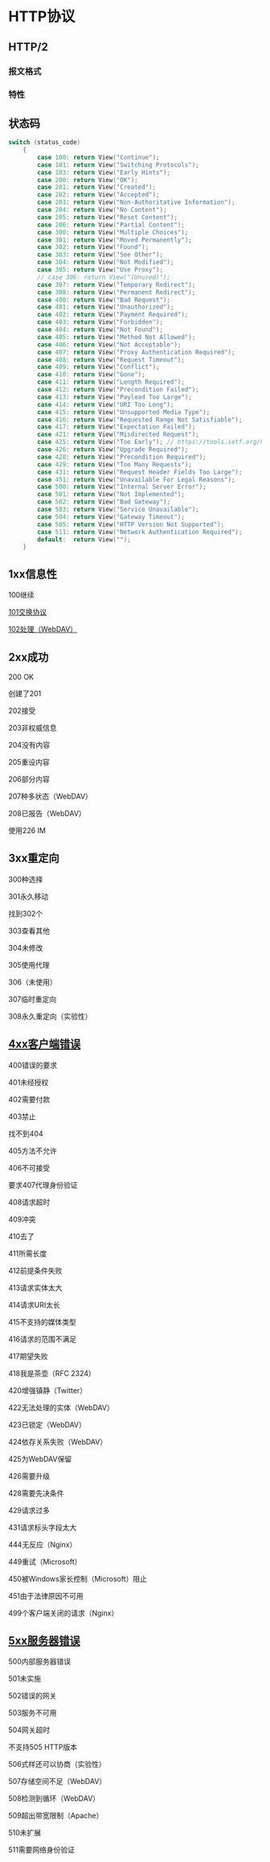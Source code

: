 # HTTP协议

## HTTP/2

### 报文格式



### 特性

## 状态码

```c++
switch (status_code)
    {
        case 100: return View("Continue");
        case 101: return View("Switching Protocols");
        case 103: return View("Early Hints");
        case 200: return View("OK");
        case 201: return View("Created");
        case 202: return View("Accepted");
        case 203: return View("Non-Authoritative Information");
        case 204: return View("No Content");
        case 205: return View("Reset Content");
        case 206: return View("Partial Content");
        case 300: return View("Multiple Choices");
        case 301: return View("Moved Permanently");
        case 302: return View("Found");
        case 303: return View("See Other");
        case 304: return View("Not Modified");
        case 305: return View("Use Proxy");
        // case 306: return View("(Unused)");
        case 307: return View("Temporary Redirect");
        case 308: return View("Permanent Redirect");
        case 400: return View("Bad Request");
        case 401: return View("Unauthorized");
        case 402: return View("Payment Required");
        case 403: return View("Forbidden");
        case 404: return View("Not Found");
        case 405: return View("Method Not Allowed");
        case 406: return View("Not Acceptable");
        case 407: return View("Proxy Authentication Required");
        case 408: return View("Request Timeout");
        case 409: return View("Conflict");
        case 410: return View("Gone");
        case 411: return View("Length Required");
        case 412: return View("Precondition Failed");
        case 413: return View("Payload Too Large");
        case 414: return View("URI Too Long");
        case 415: return View("Unsupported Media Type");
        case 416: return View("Requested Range Not Satisfiable");
        case 417: return View("Expectation Failed");
        case 421: return View("Misdirected Request");
        case 425: return View("Too Early"); // https://tools.ietf.org/html/rfc8470
        case 426: return View("Upgrade Required");
        case 428: return View("Precondition Required");
        case 429: return View("Too Many Requests");
        case 431: return View("Request Header Fields Too Large");
        case 451: return View("Unavailable For Legal Reasons");
        case 500: return View("Internal Server Error");
        case 501: return View("Not Implemented");
        case 502: return View("Bad Gateway");
        case 503: return View("Service Unavailable");
        case 504: return View("Gateway Timeout");
        case 505: return View("HTTP Version Not Supported");
        case 511: return View("Network Authentication Required");
        default:  return View("");
    }
```



## 1xx信息性

100继续

[101交换协议](https://www.restapitutorial.com/httpstatuscodes.html#)

[102处理（WebDAV）](https://www.restapitutorial.com/httpstatuscodes.html#)

## 2xx成功

 200 OK

 创建了201

202接受

203非权威信息

 204没有内容

205重设内容

206部分内容

207种多状态（WebDAV）

208已报告（WebDAV）

使用226 IM

 

## 3xx重定向

300种选择

301永久移动

找到302个

303查看其他

 304未修改

305使用代理

306（未使用）

307临时重定向

308永久重定向（实验性）

## [4xx客户端错误](https://www.restapitutorial.com/httpstatuscodes.html#)

 400错误的要求

 401未经授权

402需要付款

 403禁止

 找不到404

405方法不允许

406不可接受

要求407代理身份验证

408请求超时

 409冲突

410去了

411所需长度

412前提条件失败

413请求实体太大

414请求URI太长

415不支持的媒体类型

416请求的范围不满足

417期望失败

418我是茶壶（RFC 2324）

420增强镇静（Twitter）

422无法处理的实体（WebDAV）

423已锁定（WebDAV）

424依存关系失败（WebDAV）

425为WebDAV保留

426需要升级

428需要先决条件

429请求过多

431请求标头字段太大

444无反应（Nginx）

449重试（Microsoft）

450被Windows家长控制（Microsoft）阻止

451由于法律原因不可用

499个客户端关闭的请求（Nginx）

 

## [5xx服务器错误](https://www.restapitutorial.com/httpstatuscodes.html#)

 500内部服务器错误

501未实施

502错误的网关

503服务不可用

504网关超时

不支持505 HTTP版本

506式样还可以协商（实验性）

507存储空间不足（WebDAV）

508检测到循环（WebDAV）

509超出带宽限制（Apache）

510未扩展

511需要网络身份验证